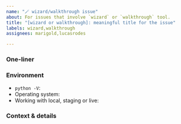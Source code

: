 ```yaml
---
name: "🪄 wizard/walkthrough issue"
about: For issues that involve `wizard` or `walkthrough` tool.
title: "[wizard or walkthrough]: meaningful title for the issue"
labels: wizard,walkthrough
assignees: marigold,lucasrodes

---
```


<!--
INSTRUCTIONS
Write a meaningful title that describes your issue with wizard (or walkthrough).
-->

### One-liner
<!-- Replace this line with a short description. (REQUIRED) -->

### Environment
<!-- Please detail your environment -->

- `python -V`:
- Operating system:
- Working with local, staging or live:


### Context & details
<!-- If possible, replace this line with more context and details. Otherwise, remove this section from the template. 

It helps if you provide screenshots of the webapp response and the logs from the terminal.
-->
